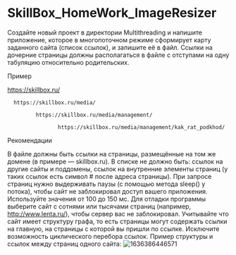 # SkillBox_HomeWork_ImageResizer
Создайте новый проект в директории Multithreading и напишите приложение, которое в многопоточном режиме сформирует карту заданного сайта (список ссылок), и запишите её в файл. Ссылки на дочерние страницы должны располагаться в файле с отступами на одну табуляцию относительно родительских. 



Пример

https://skillbox.ru/

      https://skillbox.ru/media/

             https://skillbox.ru/media/management/

                    https://skillbox.ru/media/management/kak_rat_podkhod/



Рекомендации

В файле должны быть ссылки на страницы, размещённые на том же домене (в примере — skillbox.ru). В списке не должно быть:
ссылок на другие сайты и поддомены,
ссылок на внутренние элементы страниц (у таких ссылок есть символ # после адреса страницы).
При запросе страниц нужно выдерживать паузы (с помощью метода sleep() у потока), чтобы сайт не заблокировал доступ вашего приложения. Используйте значения от 100 до 150 мс.
Для отладки программы выберите сайт с сотнями или тысячами страниц (например, http://www.lenta.ru/), чтобы сервер вас не заблокировал.
Учитывайте что сайт имеет структуру графа, то есть страницы могут содержать ссылки на главную, на страницы с которой вы пришли по ссылке. Исключите возможность циклического перебора ссылок. Пример структуры и ссылок между страниц одного сайта:
![1636386446571](https://user-images.githubusercontent.com/117887352/225518617-2e492eab-3df3-4b3a-bfcf-790b746efc29.png)
